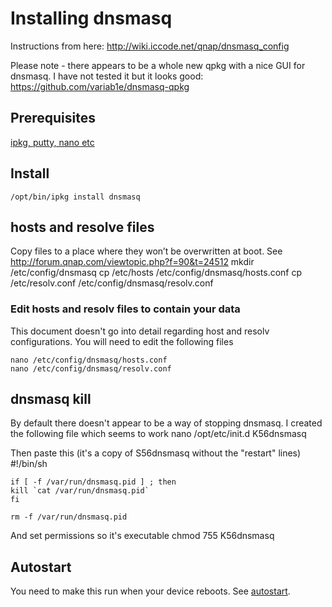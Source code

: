# Installing dnsmasq
Instructions from here: http://wiki.iccode.net/qnap/dnsmasq_config

Please note - there appears to be a whole new qpkg with a nice GUI for dnsmasq.
I have not tested it but it looks good: https://github.com/variab1e/dnsmasq-qpkg

## Prerequisites
[ipkg, putty, nano etc](basics.md)

## Install
    /opt/bin/ipkg install dnsmasq 

## hosts and resolve files
Copy files to a place where they won’t be overwritten at boot. See 
http://forum.qnap.com/viewtopic.php?f=90&t=24512 
    mkdir /etc/config/dnsmasq 
    cp /etc/hosts /etc/config/dnsmasq/hosts.conf
    cp /etc/resolv.conf /etc/config/dnsmasq/resolv.conf

### Edit hosts and resolv files to contain your data
This document doesn't go into detail regarding host and resolv configurations.
You will need to edit the following files
 
    nano /etc/config/dnsmasq/hosts.conf
    nano /etc/config/dnsmasq/resolv.conf

## dnsmasq kill
By default there doesn't appear to be a way of stopping dnsmasq. I created
the following file which seems to work
    nano /opt/etc/init.d K56dnsmasq

Then paste this (it's a copy of S56dnsmasq without the "restart" lines)
    #!/bin/sh

    if [ -f /var/run/dnsmasq.pid ] ; then
    kill `cat /var/run/dnsmasq.pid`
    fi

    rm -f /var/run/dnsmasq.pid

And set permissions so it's executable
    chmod 755 K56dnsmasq

## Autostart
You need to make this run when your device reboots. See [autostart](autostart.md).
